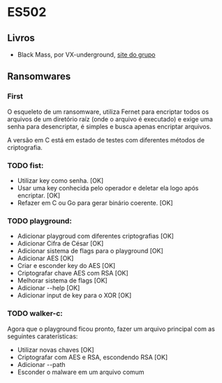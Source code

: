 # ES502

## Livros

- Black Mass, por VX-underground, <a href="https://vx-underground.org/">site do grupo</a>

## Ransomwares

### First

O esqueleto de um ransomware, utiliza Fernet para encriptar todos os arquivos de um diretório raíz (onde o arquivo é executado) e exige uma senha para desencriptar, é simples e busca apenas encriptar arquivos.

A versão em C está em estado de testes com diferentes métodos de criptografia.

### TODO fist:
- Utilizar key como senha. [OK]
- Usar uma key conhecida pelo operador e deletar ela logo após encriptar. [OK]
- Refazer em C ou Go para gerar binário coerente. [OK]

### TODO playground:
- Adicionar playgroud com diferentes criptografias [OK]
- Adicionar Cifra de César [OK]
- Adicionar sistema de flags para o playground [OK]
- Adicionar AES [OK]
- Criar e esconder key do AES [OK]
- Criptografar chave AES com RSA [OK]
- Melhorar sistema de flags [OK]
- Adicionar --help [OK]
- Adicionar input de key para o XOR [OK]

### TODO walker-c:
Agora que o playground ficou pronto, fazer um arquivo principal com as seguintes caraterísticas:

- Utilizar novas chaves [OK]
- Criptografar com AES e RSA, escondendo RSA [OK]
- Adicionar --path
- Esconder o malware em um arquivo comum
